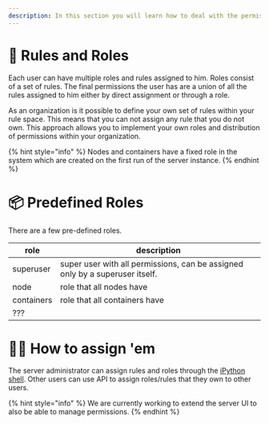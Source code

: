 ```yaml
---
description: In this section you will learn how to deal with the permission management system in vantage6.
---
```


# 🧻 Rules and Roles
Each user can have multiple roles and rules assigned to him. Roles consist of a set of rules. The final permissions the user has are a union of all the rules assigned to him either by direct assignment or through a role.

As an organization is it possible to define your own set of rules within your rule space. This means that you can not assign any rule that you do not own. This approach allows you to implement your own roles and distribution of permissions within your organization.

{% hint style="info" %}
Nodes and containers have a fixed role in the system which are created on the first run of the server instance.
{% endhint %}

# 📦 Predefined Roles
There are a few pre-defined roles.

| role | description |
| --- | --- |
| superuser | super user with all permissions, can be assigned only by a superuser itself.
| node | role that all nodes have
| containers | role that all containers have
| ??? |

# 🐕‍🦺 How to assign 'em
The server administrator can assign rules and roles through the [iPython shell](shell.md). Other users can use API to assign roles/rules that they own to other users.

{% hint style="info" %}
We are currently working to extend the server UI to also be able to manage permissions.
{% endhint %}
